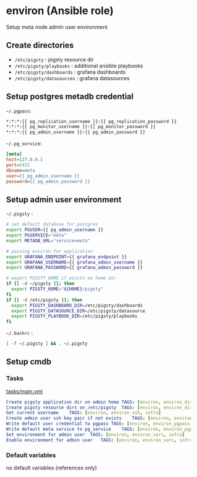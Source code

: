 # environ (Ansible role)

Setup meta node admin user environment

## Create directories
  * `/etc/pigsty` : pigsty resource dir
  * `/etc/pigsty/playbooks` : additional ansible playbooks
  * `/etc/pigsty/dashboards` : grafana dashboards
  * `/etc/pigsty/datasources` : grafana datasources
    
## Setup postgres metadb credential

`~/.pgpass`:

```bash
*:*:*:{{ pg_replication_username }}:{{ pg_replication_password }}
*:*:*:{{ pg_monitor_username }}:{{ pg_monitor_password }}
*:*:*:{{ pg_admin_username }}:{{ pg_admin_password }}
```

`~/.pg_service`:

```ini
[meta]
host=127.0.0.1
port=5432
dbname=meta
user={{ pg_admin_username }}
password={{ pg_admin_password }}
```

## Setup admin user environment

`~/.pigsty` : 

```bash
# set default database for postgres
export PGUSER={{ pg_admin_username }}
export PGSERVICE="meta"
export METADB_URL="service=meta"

# passing environ for application
export GRAFANA_ENDPOINT={{ grafana_endpoint }}
export GRAFANA_USERNAME={{ grafana_admin_username }}
export GRAFANA_PASSWORD={{ grafana_admin_password }}

# export PIGSTY_HOME if exists on home dir
if [[ -d ~/pigsty ]]; then
  export PIGSTY_HOME="${HOME}/pigsty"
fi
if [[ -d /etc/pigsty ]]; then
  export PIGSTY_DASHBOARD_DIR=/etc/pigsty/dashboards
  export PIGSTY_DATASOURCE_DIR=/etc/pigsty/datasource
  export PIGSTY_PLAYBOOK_DIR=/etc/pigsty/playbooks
fi
```

`~/.bashrc` :

```bash
[ -f ~/.pigsty ] && . ~/.pigsty
```

## Setup cmdb




### Tasks

[tasks/main.yml](tasks/main.yml)

```yaml
Create pigsty application dir on admin home	TAGS: [environ, environ_dirs, infra]
Create pigsty resource dirs on /etc/pigsty	TAGS: [environ, environ_dirs, infra]
Get current username	TAGS: [environ, environ_ssh, infra]
Create admin user ssh key pair if not exists	TAGS: [environ, environ_ssh, infra]
Write default user credential to pgpass	TAGS: [environ, environ_pgpass, infra]
Write default meta service to pg_service	TAGS: [environ, environ_pgpass, infra]
Set environment for admin user	TAGS: [environ, environ_vars, infra]
Enable environment for admin user	TAGS: [environ, environ_vars, infra]
```

### Default variables

no default variables (references only)